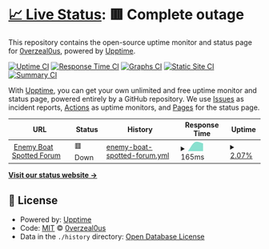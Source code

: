 # [📈 Live Status](https://status.enemyboat.co.uk): <!--live status--> **🟥 Complete outage**

This repository contains the open-source uptime monitor and status page for [0verzeal0us](https://status.enemyboat.co.uk), powered by [Upptime](https://github.com/upptime/upptime).

[![Uptime CI](https://github.com/0verzeal0us/upptime/workflows/Uptime%20CI/badge.svg)](https://github.com/0verzeal0us/upptime/actions?query=workflow%3A%22Uptime+CI%22)
[![Response Time CI](https://github.com/0verzeal0us/upptime/workflows/Response%20Time%20CI/badge.svg)](https://github.com/0verzeal0us/upptime/actions?query=workflow%3A%22Response+Time+CI%22)
[![Graphs CI](https://github.com/0verzeal0us/upptime/workflows/Graphs%20CI/badge.svg)](https://github.com/0verzeal0us/upptime/actions?query=workflow%3A%22Graphs+CI%22)
[![Static Site CI](https://github.com/0verzeal0us/upptime/workflows/Static%20Site%20CI/badge.svg)](https://github.com/0verzeal0us/upptime/actions?query=workflow%3A%22Static+Site+CI%22)
[![Summary CI](https://github.com/0verzeal0us/upptime/workflows/Summary%20CI/badge.svg)](https://github.com/0verzeal0us/upptime/actions?query=workflow%3A%22Summary+CI%22)

With [Upptime](https://upptime.js.org), you can get your own unlimited and free uptime monitor and status page, powered entirely by a GitHub repository. We use [Issues](https://github.com/0verzeal0us/upptime/issues) as incident reports, [Actions](https://github.com/0verzeal0us/upptime/actions) as uptime monitors, and [Pages](https://status.enemyboat.co.uk) for the status page.

<!--start: status pages-->
<!-- This summary is generated by Upptime (https://github.com/upptime/upptime) -->
<!-- Do not edit this manually, your changes will be overwritten -->
<!-- prettier-ignore -->
| URL | Status | History | Response Time | Uptime |
| --- | ------ | ------- | ------------- | ------ |
| <img alt="" src="https://enemyboat.co.uk/favicon.ico" height="13"> [Enemy Boat Spotted Forum](https://enemyboat.co.uk) | 🟥 Down | [enemy-boat-spotted-forum.yml](https://github.com/0verzeal0us/upptime/commits/HEAD/history/enemy-boat-spotted-forum.yml) | <details><summary><img alt="Response time graph" src="./graphs/enemy-boat-spotted-forum/response-time-week.png" height="20"> 165ms</summary><br><a href="https://status.enemyboat.co.uk/history/enemy-boat-spotted-forum"><img alt="Response time 165" src="https://img.shields.io/endpoint?url=https%3A%2F%2Fraw.githubusercontent.com%2F0verzeal0us%2Fupptime%2FHEAD%2Fapi%2Fenemy-boat-spotted-forum%2Fresponse-time.json"></a><br><a href="https://status.enemyboat.co.uk/history/enemy-boat-spotted-forum"><img alt="24-hour response time 165" src="https://img.shields.io/endpoint?url=https%3A%2F%2Fraw.githubusercontent.com%2F0verzeal0us%2Fupptime%2FHEAD%2Fapi%2Fenemy-boat-spotted-forum%2Fresponse-time-day.json"></a><br><a href="https://status.enemyboat.co.uk/history/enemy-boat-spotted-forum"><img alt="7-day response time 165" src="https://img.shields.io/endpoint?url=https%3A%2F%2Fraw.githubusercontent.com%2F0verzeal0us%2Fupptime%2FHEAD%2Fapi%2Fenemy-boat-spotted-forum%2Fresponse-time-week.json"></a><br><a href="https://status.enemyboat.co.uk/history/enemy-boat-spotted-forum"><img alt="30-day response time 165" src="https://img.shields.io/endpoint?url=https%3A%2F%2Fraw.githubusercontent.com%2F0verzeal0us%2Fupptime%2FHEAD%2Fapi%2Fenemy-boat-spotted-forum%2Fresponse-time-month.json"></a><br><a href="https://status.enemyboat.co.uk/history/enemy-boat-spotted-forum"><img alt="1-year response time 165" src="https://img.shields.io/endpoint?url=https%3A%2F%2Fraw.githubusercontent.com%2F0verzeal0us%2Fupptime%2FHEAD%2Fapi%2Fenemy-boat-spotted-forum%2Fresponse-time-year.json"></a></details> | <details><summary><a href="https://status.enemyboat.co.uk/history/enemy-boat-spotted-forum">2.07%</a></summary><a href="https://status.enemyboat.co.uk/history/enemy-boat-spotted-forum"><img alt="All-time uptime 2.07%" src="https://img.shields.io/endpoint?url=https%3A%2F%2Fraw.githubusercontent.com%2F0verzeal0us%2Fupptime%2FHEAD%2Fapi%2Fenemy-boat-spotted-forum%2Fuptime.json"></a><br><a href="https://status.enemyboat.co.uk/history/enemy-boat-spotted-forum"><img alt="24-hour uptime 2.07%" src="https://img.shields.io/endpoint?url=https%3A%2F%2Fraw.githubusercontent.com%2F0verzeal0us%2Fupptime%2FHEAD%2Fapi%2Fenemy-boat-spotted-forum%2Fuptime-day.json"></a><br><a href="https://status.enemyboat.co.uk/history/enemy-boat-spotted-forum"><img alt="7-day uptime 2.07%" src="https://img.shields.io/endpoint?url=https%3A%2F%2Fraw.githubusercontent.com%2F0verzeal0us%2Fupptime%2FHEAD%2Fapi%2Fenemy-boat-spotted-forum%2Fuptime-week.json"></a><br><a href="https://status.enemyboat.co.uk/history/enemy-boat-spotted-forum"><img alt="30-day uptime 2.07%" src="https://img.shields.io/endpoint?url=https%3A%2F%2Fraw.githubusercontent.com%2F0verzeal0us%2Fupptime%2FHEAD%2Fapi%2Fenemy-boat-spotted-forum%2Fuptime-month.json"></a><br><a href="https://status.enemyboat.co.uk/history/enemy-boat-spotted-forum"><img alt="1-year uptime 2.07%" src="https://img.shields.io/endpoint?url=https%3A%2F%2Fraw.githubusercontent.com%2F0verzeal0us%2Fupptime%2FHEAD%2Fapi%2Fenemy-boat-spotted-forum%2Fuptime-year.json"></a></details>

<!--end: status pages-->

[**Visit our status website →**](https://status.enemyboat.co.uk)

## 📄 License

- Powered by: [Upptime](https://github.com/upptime/upptime)
- Code: [MIT](./LICENSE) © [0verzeal0us](https://status.enemyboat.co.uk)
- Data in the `./history` directory: [Open Database License](https://opendatacommons.org/licenses/odbl/1-0/)
